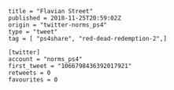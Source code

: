 ```
title = "Flavian Street"
published = 2018-11-25T20:59:02Z
origin = "twitter-norms_ps4"
type = "tweet"
tag = [ "ps4share", "red-dead-redemption-2",]

[twitter]
account = "norms_ps4"
first_tweet = "1066798436392017921"
retweets = 0
favourites = 0
```

<p class='image'><img src='https://mnf.m17s.net/2018/11/25/Ds4HhGxWoAUnjeF.jpg' alt=''></p>

